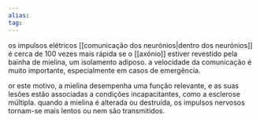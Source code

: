 ```yaml
---
alias:
tag:
---
```


os impulsos elétricos [[comunicação dos neurónios|dentro dos neurónios]] é cerca de 100 vezes mais rápida se o [[axónio]] estiver revestido pela bainha de mielina, um isolamento adiposo. a velocidade da comunicação é muito importante, especialmente em casos de emergência.

or este motivo, a mielina desempenha uma função relevante, e as suas lesões estão associadas a condições incapacitantes, como a esclerose múltipla. quando a mielina é alterada ou destruída, os impulsos nervosos tornam-se mais lentos ou nem são transmitidos.